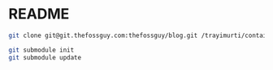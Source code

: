 # README


```bash
git clone git@git.thefossguy.com:thefossguy/blog.git /trayimurti/containers/volumes/blog

git submodule init
git submodule update
```
